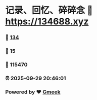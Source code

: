 # 记录、回忆、碎碎念 :link: https://134688.xyz 
### :page_facing_up: [134](https://134688.xyz/tag.html) 
### :speech_balloon: 15 
### :hibiscus: 115470 
### :alarm_clock: 2025-09-29 20:46:01 
### Powered by :heart: [Gmeek](https://github.com/Meekdai/Gmeek)
